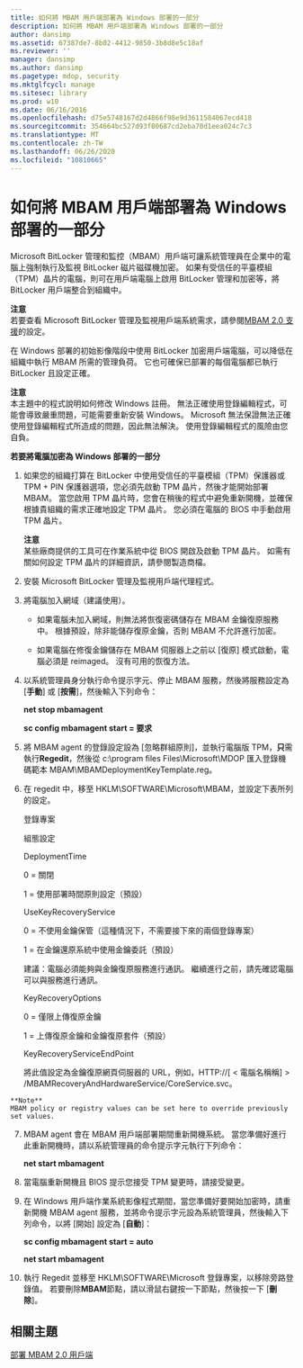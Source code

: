 ```yaml
---
title: 如何將 MBAM 用戶端部署為 Windows 部署的一部分
description: 如何將 MBAM 用戶端部署為 Windows 部署的一部分
author: dansimp
ms.assetid: 67387de7-8b02-4412-9850-3b8d8e5c18af
ms.reviewer: ''
manager: dansimp
ms.author: dansimp
ms.pagetype: mdop, security
ms.mktglfcycl: manage
ms.sitesec: library
ms.prod: w10
ms.date: 06/16/2016
ms.openlocfilehash: d75e5748167d2d4866f98e9d3611584067ecd418
ms.sourcegitcommit: 354664bc527d93f80687cd2eba70d1eea024c7c3
ms.translationtype: MT
ms.contentlocale: zh-TW
ms.lasthandoff: 06/26/2020
ms.locfileid: "10810665"
---
```

# 如何將 MBAM 用戶端部署為 Windows 部署的一部分


Microsoft BitLocker 管理和監控（MBAM）用戶端可讓系統管理員在企業中的電腦上強制執行及監視 BitLocker 磁片磁碟機加密。 如果有受信任的平臺模組（TPM）晶片的電腦，則可在用戶端電腦上啟用 BitLocker 管理和加密等，將 BitLocker 用戶端整合到組織中。

**注意**  
若要查看 Microsoft BitLocker 管理及監視用戶端系統需求，請參閱[MBAM 2.0 支援](mbam-20-supported-configurations-mbam-2.md)的設定。



在 Windows 部署的初始影像階段中使用 BitLocker 加密用戶端電腦，可以降低在組織中執行 MBAM 所需的管理負荷。 它也可確保已部署的每個電腦都已執行 BitLocker 且設定正確。

**注意**  
本主題中的程式說明如何修改 Windows 註冊。 無法正確使用登錄編輯程式，可能會導致嚴重問題，可能需要重新安裝 Windows。 Microsoft 無法保證無法正確使用登錄編輯程式所造成的問題，因此無法解決。 使用登錄編輯程式的風險由您自負。



**若要將電腦加密為 Windows 部署的一部分**

1.  如果您的組織打算在 BitLocker 中使用受信任的平臺模組（TPM）保護器或 TPM + PIN 保護器選項，您必須先啟動 TPM 晶片，然後才能開始部署 MBAM。 當您啟用 TPM 晶片時，您會在稍後的程式中避免重新開機，並確保根據貴組織的需求正確地設定 TPM 晶片。 您必須在電腦的 BIOS 中手動啟用 TPM 晶片。

    **注意**  
    某些廠商提供的工具可在作業系統中從 BIOS 開啟及啟動 TPM 晶片。 如需有關如何設定 TPM 晶片的詳細資訊，請參閱製造商檔。



2.  安裝 Microsoft BitLocker 管理及監視用戶端代理程式。

3.  將電腦加入網域（建議使用）。

    -   如果電腦未加入網域，則無法將恢復密碼儲存在 MBAM 金鑰復原服務中。 根據預設，除非能儲存復原金鑰，否則 MBAM 不允許進行加密。

    -   如果電腦在修復金鑰儲存在 MBAM 伺服器上之前以 [復原] 模式啟動，電腦必須是 reimaged。 沒有可用的恢復方法。

4.  以系統管理員身分執行命令提示字元、停止 MBAM 服務，然後將服務設定為 [**手動**] 或 [**按需**]，然後輸入下列命令：

    **net stop mbamagent**

    **sc config mbamagent start = 要求**

5.  將 MBAM agent 的登錄設定設為 [忽略群組原則]，並執行電腦版 TPM，**只**需執行**Regedit**，然後從 c:\\program files Files\\Microsoft\\MDOP 匯入登錄機碼範本 MBAM\\MBAMDeploymentKeyTemplate.reg。

6.  在 regedit 中，移至 HKLM\\SOFTWARE\\Microsoft\\MBAM，並設定下表所列的設定。

    登錄專案

    組態設定

    DeploymentTime

    0 = 關閉

    1 = 使用部署時間原則設定（預設）

    UseKeyRecoveryService

    0 = 不使用金鑰保管（這種情況下，不需要接下來的兩個登錄專案）

    1 = 在金鑰還原系統中使用金鑰委託（預設）

    建議：電腦必須能夠與金鑰復原服務進行通訊。 繼續進行之前，請先確認電腦可以與服務進行通訊。

    KeyRecoveryOptions

    0 = 僅限上傳復原金鑰

    1 = 上傳復原金鑰和金鑰復原套件（預設）

    KeyRecoveryServiceEndPoint

    將此值設定為金鑰復原網頁伺服器的 URL，例如，HTTP://[ &lt; 電腦名稱稱] &gt; /MBAMRecoveryAndHardwareService/CoreService.svc。



~~~
**Note**  
MBAM policy or registry values can be set here to override previously set values.
~~~



7. MBAM agent 會在 MBAM 用戶端部署期間重新開機系統。 當您準備好進行此重新開機時，請以系統管理員的命令提示字元執行下列命令：

   **net start mbamagent**

8. 當電腦重新開機且 BIOS 提示您接受 TPM 變更時，請接受變更。

9. 在 Windows 用戶端作業系統影像程式期間，當您準備好要開始加密時，請重新開機 MBAM agent 服務，並將命令提示字元設為系統管理員，然後輸入下列命令，以將 [開始] 設定為 [**自動**]：

   **sc config mbamagent start = auto**

   **net start mbamagent**

10. 執行 Regedit 並移至 HKLM\\SOFTWARE\\Microsoft 登錄專案，以移除旁路登錄值。 若要刪除**MBAM**節點，請以滑鼠右鍵按一下節點，然後按一下 [**刪除**]。

## 相關主題


[部署 MBAM 2.0 用戶端](deploying-the-mbam-20-client-mbam-2.md)









